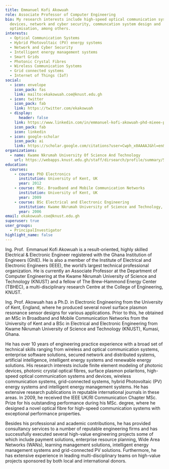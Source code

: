 ```yaml
---
title: Emmanuel Kofi Akowuah
role: Associate Professor of Computer Engineering
bio: My research interests include high-speed optical communication systems and
  devices, network and cyber security, communcation system design and
  optimisation, among others.
interests:
  - Optical Communication Systems
  - Hybrid Photovoltaic (PV) energy systems
  - Network and Cyber Security
  - Intelligent energy management systems
  - Smart Grids
  - Photonic Crystal Fibres
  - Wireless Communication Systems
  - Grid connected systems
  - Internet of Things (IoT)
social:
  - icon: envelope
    icon_pack: fas
    link: mailto:ekakowuah.coe@knust.edu.gh
  - icon: twitter
    icon_pack: fab
    link: https://twitter.com/ekakowuah
  - display:
      header: false
    link: https://www.linkedin.com/in/emmanuel-kofi-akowuah-phd-mieee-pe-ghie-34400513/?trk=public_profile_browsemap_profile-result-card_result-card_full-click&originalSubdomain=gh
    icon_pack: fab
    icon: linkedin
  - icon: google-scholar
    icon_pack: ai
    link: https://scholar.google.com/citations?user=Cwph_x0AAAAJ&hl=en&oi=ao
organizations:
  - name: Kwame Nkrumah University Of Science And Technology
    url: https://webapps.knust.edu.gh/staff/dirsearch/profile/summary/525c5345ba0b.html
education:
  courses:
    - course: PhD Electronics
      institution: University of Kent, UK
      year: 2012
    - course: MSc. Broadband and Mobile Communication Networks
      institution: University of Kent, UK
      year: 2009
    - course: BSc Electrical and Electronic Engineering
      institution: Kwame Nkrumah University of Science and Technology, Ghana
      year: 2006
email: ekakowuah.coe@knust.edu.gh
superuser: true
user_groups:
  - PrincipalInvestigator
highlight_name: false
---
```

<!--StartFragment-->

Ing. Prof.  Emmanuel Kofi Akowuah is a result-oriented, highly skilled Electrical & Electronic Engineer registered with the Ghana Institution of Engineers (GhIE). He is also a member of the Institute of Electrical and Electronic Engineers (IEEE), the world’s largest technical professional organization. He is currently an Associate Professor at the Department of Computer Engineering at the Kwame Nkrumah University of Science and Technology (KNUST) and a fellow of The Brew-Hammond Energy Center (TBHEC), a multi-disciplinary research Centre at the College of Engineering, KNUST.

Ing. Prof. Akowuah has a Ph.D. in Electronic Engineering from the University of Kent, England, where he produced several novel surface plasmon resonance sensor designs for various applications. Prior to this, he obtained an MSc in Broadband and Mobile Communication Networks from the University of Kent and a BSc in Electrical and Electronic Engineering from Kwame Nkrumah University of Science and Technology (KNUST), Kumasi, Ghana. 

He has over 10 years of engineering practice experience with a broad set of technical skills ranging from wireless and optical communication systems, enterprise software solutions, secured network and distributed systems, artificial intelligence, intelligent energy systems and renewable energy solutions. His research interests include finite element modeling of photonic devices, photonic crystal optical fibres, surface plasmon polaritons, high-speed optical communication systems and devices, wireless communication systems, grid-connected systems, hybrid Photovoltaic (PV) energy systems and intelligent energy management systems. He has extensive research publications in reputable international journals in these areas. In 2009, he received the IEEE UK/RI Communication Chapter MSc. Prize for his outstanding performance during his MSc. degree, where he designed a novel optical fibre for high-speed communication systems with exceptional performance properties.

Besides his professional and academic contributions, he has provided consultancy services to a number of reputable engineering firms and has successfully executed several high-value engineering projects some of which include payment solutions, enterprise resource planning, Wide Area Networks (WANs), learning management solutions, intelligent energy management systems and grid-connected PV solutions. Furthermore, he has extensive experience in leading multi-disciplinary teams on high-value projects sponsored by both local and international donors.

<!--EndFragment-->